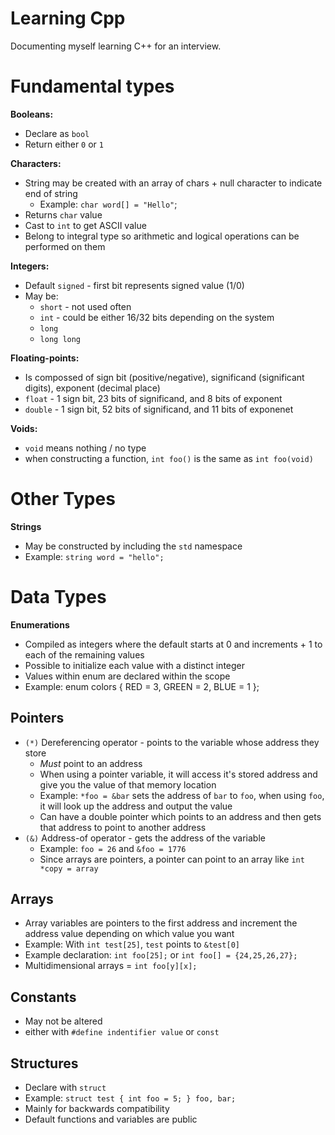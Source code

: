 # Learning Cpp

Documenting myself learning C++ for an interview.

# Fundamental types

**Booleans:**
  - Declare as `bool`
  - Return either `0` or `1`
  
**Characters:**
  - String may be created with an array of chars + null character to indicate end of string
    - Example: `char word[] = "Hello"`;
  - Returns `char` value
  - Cast to `int` to get ASCII value
  - Belong to integral type so arithmetic and logical operations can be performed on them
  
**Integers:**
  - Default `signed` - first bit represents signed value (1/0)
  - May be:
    - `short` - not used often
    - `int` - could be either 16/32 bits depending on the system
    - `long`
    - `long long`
    
**Floating-points:**
  - Is compossed of sign bit (positive/negative), significand (significant digits), exponent (decimal place)
  - `float` - 1 sign bit, 23 bits of significand, and 8 bits of exponent
  - `double` - 1 sign bit, 52 bits of significand, and 11 bits of exponenet
  
**Voids:**
  - `void` means nothing / no type
  - when constructing a function, `int foo()` is the same as `int foo(void)`
  
# Other Types

**Strings**
  - May be constructed by including the `std` namespace 
  - Example: `string word = "hello";`
  
# Data Types

**Enumerations**
  - Compiled as integers where the default starts at 0 and increments + 1 to each of the remaining values
  - Possible to initialize each value with a distinct integer
  - Values within enum are declared within the scope
  - Example: enum colors { RED = 3, GREEN = 2, BLUE = 1 };
 
## Pointers
  - `(*)` Dereferencing operator - points to the variable whose address they store
    - *Must* point to an address
    - When using a pointer variable, it will access it's stored address and give you the value of that memory location
    - Example: `*foo = &bar` sets the address of `bar` to `foo`, when using `foo`, it will look up the address and output the value
    - Can have a double pointer which points to an address and then gets that address to point to another address
  - `(&)` Address-of operator - gets the address of the variable 
    - Example: `foo = 26` and `&foo = 1776`
    - Since arrays are pointers, a pointer can point to an array like `int *copy = array`
  
## Arrays
  - Array variables are pointers to the first address and increment the address value depending on which value you want
  - Example: With `int test[25]`, `test` points to `&test[0]`
  - Example declaration: `int foo[25];` or `int foo[] = {24,25,26,27};`
  - Multidimensional arrays = `int foo[y][x];`

## Constants
  - May not be altered
  - either with `#define indentifier value` or `const`

## Structures
  - Declare with `struct`
  - Example: `struct test { int foo = 5; } foo, bar;`
  - Mainly for backwards compatibility
  - Default functions and variables are public
  
